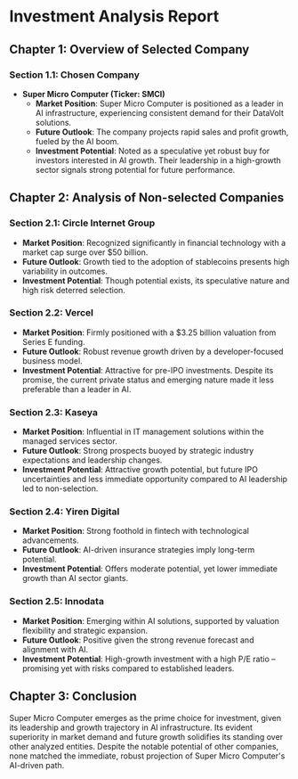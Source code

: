 # Investment Analysis Report

## Chapter 1: Overview of Selected Company

### Section 1.1: Chosen Company
- **Super Micro Computer (Ticker: SMCI)**
  - **Market Position**: Super Micro Computer is positioned as a leader in AI infrastructure, experiencing consistent demand for their DataVolt solutions.
  - **Future Outlook**: The company projects rapid sales and profit growth, fueled by the AI boom.
  - **Investment Potential**: Noted as a speculative yet robust buy for investors interested in AI growth. Their leadership in a high-growth sector signals strong potential for future performance.

## Chapter 2: Analysis of Non-selected Companies

### Section 2.1: Circle Internet Group
- **Market Position**: Recognized significantly in financial technology with a market cap surge over $50 billion.
- **Future Outlook**: Growth tied to the adoption of stablecoins presents high variability in outcomes.
- **Investment Potential**: Though potential exists, its speculative nature and high risk deterred selection.

### Section 2.2: Vercel
- **Market Position**: Firmly positioned with a $3.25 billion valuation from Series E funding.
- **Future Outlook**: Robust revenue growth driven by a developer-focused business model.
- **Investment Potential**: Attractive for pre-IPO investments. Despite its promise, the current private status and emerging nature made it less preferable than a leader in AI.

### Section 2.3: Kaseya
- **Market Position**: Influential in IT management solutions within the managed services sector.
- **Future Outlook**: Strong prospects buoyed by strategic industry expectations and leadership changes.
- **Investment Potential**: Attractive growth potential, but future IPO uncertainties and less immediate opportunity compared to AI leadership led to non-selection.

### Section 2.4: Yiren Digital
- **Market Position**: Strong foothold in fintech with technological advancements.
- **Future Outlook**: AI-driven insurance strategies imply long-term potential.
- **Investment Potential**: Offers moderate potential, yet lower immediate growth than AI sector giants.

### Section 2.5: Innodata
- **Market Position**: Emerging within AI solutions, supported by valuation flexibility and strategic expansion.
- **Future Outlook**: Positive given the strong revenue forecast and alignment with AI.
- **Investment Potential**: High-growth investment with a high P/E ratio – promising yet with risks compared to established leaders.

## Chapter 3: Conclusion
Super Micro Computer emerges as the prime choice for investment, given its leadership and growth trajectory in AI infrastructure. Its evident superiority in market demand and future growth solidifies its standing over other analyzed entities. Despite the notable potential of other companies, none matched the immediate, robust projection of Super Micro Computer's AI-driven path.